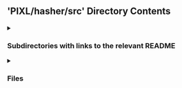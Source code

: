 ## 'PIXL/hasher/src' Directory Contents

<details>
<summary>
<h3> Subdirectories with links to the relevant README </h3> 

</summary>

[hasher](./hasher/README.md)

</details>

<details>
<summary>
<h3> Files </h3> 

</summary>

| **User docs** |
| :--- |
| README.md |

</details>

